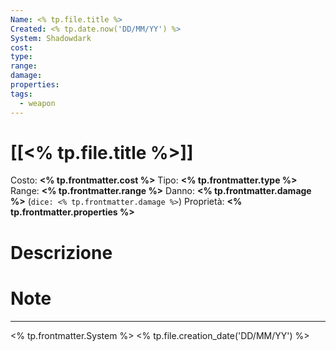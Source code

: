 ```yaml
---
Name: <% tp.file.title %>
Created: <% tp.date.now('DD/MM/YY') %>
System: Shadowdark
cost: 
type: 
range: 
damage: 
properties: 
tags:
  - weapon
---
```

# [[<% tp.file.title %>]]

Costo: **<% tp.frontmatter.cost %>**
Tipo: **<% tp.frontmatter.type %>**
Range: **<% tp.frontmatter.range %>**
Danno: **<% tp.frontmatter.damage %>** (`dice: <% tp.frontmatter.damage %>`)
Proprietà: **<% tp.frontmatter.properties %>**

# Descrizione


# Note


---
<% tp.frontmatter.System %>
<% tp.file.creation_date('DD/MM/YY') %>
